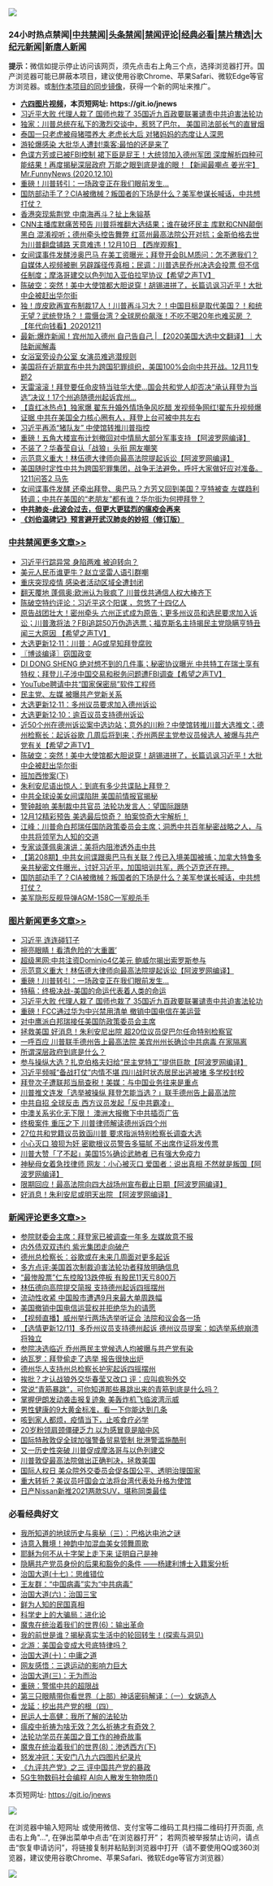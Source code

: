 ![](https://raw.githubusercontent.com/fqnews/bnews/master/64photo/fqnews-qr.jpg)

<div id="tt">
<h3>24小时热点禁闻|<a href="#%E4%B8%AD%E5%85%B1%E7%A6%81%E9%97%BB%E6%9B%B4%E5%A4%9A%E6%96%87%E7%AB%A0">中共禁闻</a>|<a href="#%E5%9B%BE%E7%89%87%E6%96%B0%E9%97%BB%E6%9B%B4%E5%A4%9A%E6%96%87%E7%AB%A0">头条禁闻</a>|<a href="#%E6%96%B0%E9%97%BB%E8%AF%84%E8%AE%BA%E6%9B%B4%E5%A4%9A%E6%96%87%E7%AB%A0">禁闻评论|<a href="#%E5%BF%85%E7%9C%8B%E7%BB%8F%E5%85%B8%E5%A5%BD%E6%96%87">经典必看|<a href="/video.md#%E7%A6%81%E7%89%87%E7%B2%BE%E9%80%89">禁片精选</a>|<a href="https://github.com/fqnews/djy/blob/master/gb/nf1351518.md#1">大纪元新闻</a>|<a href="https://github.com/fqnews/ntdtv/blob/master/gb/prog204.md#1">新唐人新闻</a></h3>
<div><b>提示：</b>微信如提示停止访问该网页，须先点击右上角三个点，选择浏览器打开。国产浏览器可能已屏蔽本项目，建议使用谷歌Chrome、苹果Safari、微软Edge等官方浏览器。或<a href="https://github.com/fqnews/bnews/blob/master/%E5%88%B6%E4%BD%9Cgit%E7%A6%81%E9%97%BB%E9%95%9C%E5%83%8F.md">制作本项目的同步镜像</a>，获得一个新的网址来推广。</div>
<ul>
<li><b><a href="http://d1.bdrive.tk/64.mp4" target="_blank">六四图片视频</a>，本页短网址: https://git.io/jnews</b></li>
<li><a href="/topimagenews/20201211/1445632.md">习近平大败 代理人栽了 国师也栽了 35国近九百政要联署谴责中共迫害法轮功</a></li>
<li><a href="/cnnews/20201211/1445566.md">独家：川普总统在私下的激烈交谈中，惹怒了巴尔， 美国司法部长气的直冒烟</a></li>
<li><a href="/funmedia/20201211/1445584.md">泰国一只老虎被母猪喂养大 老虎长大后 对猪妈妈的态度让人深思</a></li>
<li><a href="/worldnews/20201211/1445557.md">游轮爆感染 大批华人遭封!乘客:最怕的还是来了</a></li>
<li><a href="/cbnews/20201211/1445652.md">色谍方芳或已被FBI控制 裙下臣是屁王！大统领加入德州军团 深度解析四种可能结果！再度揭秘深层政府 万能之眼到底是谁的眼！【新闻最嘲点 姜光宇】Mr.FunnyNews (2020.12.10)‬</a></li>
<li><a href="/topimagenews/20201211/1445730.md">重磅！川普转引：一场政变正在我们眼前发生...</a></li>
<li><a href="/cbnews/20201211/1445787.md">国防部动手了？CIA被缴械？叛国者的下场是什么？美军参谋长喊话，中共想打仗？</a></li>
<li><a href="/cnnews/20201211/1445865.md">香港突现紫荆党 中南海再斗？扯上朱镕基</a></li>
<li><a href="/bannedvideo/20201211/1445826.md">CNN主播库默痛苦预告 川普将推翻大选结果；谁在破坏民主 库默和CNN颠倒黑白 混淆视听；德州牵头控告舞弊 红蓝州最高法院公开对抗；金斯伯格去世 为川普翻盘铺路 天意难违！12月10日 【西岸观察】</a></li>
<li><a href="/cbnews/20201211/1445606.md">女间谍事件发酵涉奥巴马 在美工资曝光；拜登开会BLM质问：怎不邀我们？自媒体人视频被删 另辟蹊径传真相；民调：川普选民乔州决选会投票 但不信任制度；摩洛哥建交以色列加入亚伯拉罕协议【希望之声TV】</a></li>
<li><a href="/cbnews/20201211/1445936.md">陈破空：突然！美中大使馆都大胆说穿！胡锡进拼了，长篇讥讽习近平！大批中企被赶出华尔街</a></li>
<li><a href="/taiwannews/20201211/1445949.md">独！庞皮欧再宣布制裁17人！川普再斗习大？！中国目标是取代美国？！和统无望？武统登场？！震慑台湾？全球房价飙涨！不吃不喝20年也难买房 ？【年代向钱看】20201211</a></li>
<li><a href="/bannedvideo/20201211/1445784.md">最新:爆炸新闻！宾州加入德州 自己告自己 | 【2020美国大选中文翻译】｜大陆新闻解毒</a></li>
<li><a href="/lifebaike/20201211/1445621.md">女浴室旁设办公室 女演员难逃潜规则</a></li>
<li><a href="/bannedvideo/20201211/1445732.md">美国将在近期宣布中共为跨国犯罪组织，美国100%会向中共开战。12月11专题2</a></li>
<li><a href="/worldnews/usa/20201211/1445501.md">天雷滚滚！拜登要任命皮特当驻华大使…国会共和党人却否决“承认拜登为当选”决议！17个州追随德州起诉宾州…</a></li>
<li><a href="/bannedvideo/20201211/1445893.md">【袁红冰热点】独家爆 翟东升婚外情场争风吃醋 发视频争网红!翟东升视频爆证据 中共在美国全力核心圈有人，拜登上台可被中共左右</a></li>
<li><a href="/cbnews/20201211/1445555.md">习近平再添“猪队友” 中使馆转推川普指控</a></li>
<li><a href="/cnnews/20201211/1445842.md">重磅！五角大楼宣布计划撤回对中情局大部分军事支持 【阿波罗网编译】</a></li>
<li><a href="/cbnews/20201211/1445713.md">不装了？华春莹自认「战狼」头衔 网友嘲笑</a></li>
<li><a href="/topimagenews/20201211/1445830.md">示范意义重大！林伍德大律师向最高法院提起诉讼【阿波罗网编译】</a></li>
<li><a href="/bannedvideo/20201211/1445635.md">美国随时定性中共为跨国犯罪集团，战争无法避免，呼吁大家做好应对准备。1211问答2 马先</a></li>
<li><a href="/bannedvideo/20201211/1445910.md">女间谍事件发酵 还牵出拜登、奥巴马？方芳又回到美国？亨特被查 左媒趋利转调；中共在美国的“老朋友”都有谁？华尔街为何押拜登？</a></li>
<li><b><a href="/comments/20200211/1275071.md" target="_blank">中共肺炎-此波会过去，但更大更猛烈的瘟疫会再来</a></b></li>
<li><b><a href="/comments/20200207/1272816.md" target="_blank">《刘伯温碑记》预言避开武汉肺炎的妙招（修订版）</a></b></li>
</ul>
</div>

<div class="catlist">
<h3><a href="/cbnews/" target="_blank">中共禁闻</a><span><a href="/cbnews/" target="_blank" rel="nofollow">更多文章>></a></span></h3>
<ul>
<li><a href="/cbnews/20201212/1446100.md" target="_blank">习近平行踪异常 身陷两难 被迫转向？</a></li>
<li><a href="/cbnews/20201212/1446099.md" target="_blank">美元人民币谁更牛？赵立坚雷人语引群嘲</a></li>
<li><a href="/cbnews/20201212/1446098.md" target="_blank">重庆突现疫情 感染者活动区域全遭封闭</a></li>
<li><a href="/cbnews/20201212/1446085.md" target="_blank">翻天覆地 蓬佩奥:欧洲认为我疯了 川普伐共通信人权大棒齐下</a></li>
<li><a href="/cbnews/20201212/1446083.md" target="_blank">陈破空特约评论：习近平这个阳谋 ，忽悠了十四亿人</a></li>
<li><a href="/cbnews/20201212/1446054.md" target="_blank">原告战团壮大！密州牵头 六州正式成为原告；更多州议员和选民要求加入诉讼；川普激将法？FBI追踪50万伪造选票；福克斯名主持揭民主党隐瞒亨特丑闻三大原因 【希望之声TV】</a></li>
<li><a href="/cbnews/20201212/1446053.md" target="_blank">大选更新12·11：川普：AG或早知拜登腐败</a></li>
<li><a href="/cbnews/20201212/1446034.md" target="_blank">〖博谈编译〗窃国政变</a></li>
<li><a href="/cbnews/20201211/1446014.md" target="_blank">DI DONG SHENG 绝对想不到的几件事；秘密协议曝光 中共特工在瑞士享有特权；拜登儿子涉中国交易和税务问题遭FBI调查【希望之声TV】</a></li>
<li><a href="/cbnews/20201211/1445997.md" target="_blank">YouTube聘请中共“国家保密局”软件工程师</a></li>
<li><a href="/cbnews/20201211/1445979.md" target="_blank">民主党、左媒 被曝共产党新关系</a></li>
<li><a href="/cbnews/20201211/1445956.md" target="_blank">大选更新12·11：多州议员要求加入德州诉讼</a></li>
<li><a href="/cbnews/20201211/1445955.md" target="_blank">大选更新12·10：逾百议员支持德州诉讼</a></li>
<li><a href="/cbnews/20201211/1445939.md" target="_blank">近50个州在德州诉讼案中选边站；意外的川粉？中使馆转推川普大选推文；德州检察长：起诉谷歌 几周后将到来；乔州两民主党参议员候选人 被爆与共产党有关【希望之声TV】</a></li>
<li><a href="/cbnews/20201211/1445936.md" target="_blank">陈破空：突然！美中大使馆都大胆说穿！胡锡进拼了，长篇讥讽习近平！大批中企被赶出华尔街</a></li>
<li><a href="/cbnews/20201211/1445878.md" target="_blank">班加西惨案(下)</a></li>
<li><a href="/cbnews/20201211/1445873.md" target="_blank">朱利安尼语出惊人：到底有多少共谍贴上拜登？</a></li>
<li><a href="/cbnews/20201211/1445869.md" target="_blank">中共全球设美女间谍陷阱 美国前情报官揭秘</a></li>
<li><a href="/cbnews/20201211/1445861.md" target="_blank">警钟敲响 美制裁中共官员 法轮功发言人：望国际跟随</a></li>
<li><a href="/cbnews/20201211/1445847.md" target="_blank">12月12精彩预告  美选最后惊奇？ 拍案惊奇大宇解析！</a></li>
<li><a href="/cbnews/20201211/1445829.md" target="_blank">江峰：川普命白邦瑞任国防政策委员会主席；洞悉中共百年秘密战略之人，与中共将领罕为人知的交道</a></li>
<li><a href="/cbnews/20201211/1445816.md" target="_blank">专家谈蓬佩奥演讲：美将内阻渗透外击中共</a></li>
<li><a href="/cbnews/20201211/1445804.md" target="_blank">【第208期】中共女间谍跟奥巴马有关联？传已入境美国被捕；加拿大特鲁多亲共秘密文件曝光，讨好习近平，加国培训共军，两个迈克还在押。</a></li>
<li><a href="/cbnews/20201211/1445787.md" target="_blank">国防部动手了？CIA被缴械？叛国者的下场是什么？美军参谋长喊话，中共想打仗？</a></li>
<li><a href="/cbnews/20201211/1445785.md" target="_blank">美军隐形反舰导弹AGM-158C—军舰杀手</a></li>

</ul>
</div>
<div class="catlist">
<h3><a href="/topimagenews/" target="_blank">图片新闻</a><span><a href="/topimagenews/" target="_blank" rel="nofollow">更多文章>></a></span></h3>
<ul>
<li><a href="/topimagenews/20201212/1446093.md" target="_blank">习近平 连连碰钉子</a></li>
<li><a href="/topimagenews/20201212/1446067.md" target="_blank">擦亮眼睛！看清危险的‘大重置’</a></li>
<li><a href="/topimagenews/20201212/1446060.md" target="_blank">超级黑网:中共注资Dominio4亿美元 鲍威尔揭出索罗斯参与</a></li>
<li><a href="/topimagenews/20201211/1445830.md" target="_blank">示范意义重大！林伍德大律师向最高法院提起诉讼【阿波罗网编译】</a></li>
<li><a href="/topimagenews/20201211/1445730.md" target="_blank">重磅！川普转引：一场政变正在我们眼前发生&#8230;</a></li>
<li><a href="/comments/20201211/1445650.md" target="_blank">特稿：终极决战-美国的命运代表着人类的命运</a></li>
<li><a href="/topimagenews/20201211/1445632.md" target="_blank">习近平大败 代理人栽了 国师也栽了 35国近九百政要联署谴责中共迫害法轮功</a></li>
<li><a href="/topimagenews/20201211/1445607.md" target="_blank">重磅！FCC通过华为中兴禁用清单 撤销中国电信在美运营</a></li>
<li><a href="/topimagenews/20201211/1445525.md" target="_blank">对中鹰派白邦瑞接任美国防政策委员会主席</a></li>
<li><a href="/topimagenews/20201210/1445461.md" target="_blank">拯救美国 好消息！朱利安尼出院 超20位议员促巴尔任命特别检察官</a></li>
<li><a href="/topimagenews/20201210/1445358.md" target="_blank">一呼百应 川普联手德州告上最高法院 美宾州州长确诊中共病毒 在家隔离</a></li>
<li><a href="/topimagenews/20201210/1445210.md" target="_blank">所谓深层政府到底是什么？</a></li>
<li><a href="/topimagenews/20201210/1445168.md" target="_blank">参与操纵大选？扎克伯格夫妇给“民主党特工”提供巨款【阿波罗网编译】</a></li>
<li><a href="/topimagenews/20201210/1445098.md" target="_blank">习近平频喊“备战打仗”内情不堪 四川战时状态居民出逃被堵 多学校封校</a></li>
<li><a href="/topimagenews/20201210/1445083.md" target="_blank">拜登次子遭联邦当局查税！美媒：与中国业务往来是重点</a></li>
<li><a href="/topimagenews/20201210/1445054.md" target="_blank">川普推文连发「选举被操纵 拜登怎能当选？」联手德州告上最高法院</a></li>
<li><a href="/topimagenews/20201210/1445053.md" target="_blank">中共自招 全球反击 西方议员发起「反中共霸凌」</a></li>
<li><a href="/topimagenews/20201210/1444980.md" target="_blank">中澳关系劣化无下限！ 澳洲大报撤下中共插页广告</a></li>
<li><a href="/topimagenews/20201210/1444979.md" target="_blank">终极案件 重压之下 川普律师解读德州诉四个州</a></li>
<li><a href="/topimagenews/20201210/1444978.md" target="_blank">27位共和党籍议员致函川普 要求指派特别检察长调查大选</a></li>
<li><a href="/topimagenews/20201210/1444959.md" target="_blank">小心灭口 狼狈为奸 密歇根议员警告多猫腻 不出席作证将发传票</a></li>
<li><a href="/topimagenews/20201210/1444958.md" target="_blank">川普大赞「了不起」美国15%确诊武肺者 已有强大免疫力</a></li>
<li><a href="/topimagenews/20201209/1444602.md" target="_blank">神秘母女着急找律师 网友：小心被灭口 爱国者：说出真相 不然就是叛国【阿波罗网编译】</a></li>
<li><a href="/topimagenews/20201209/1444582.md" target="_blank">限期回应！最高法院向四大战场州宣布截止日期【阿波罗网编译】</a></li>
<li><a href="/topimagenews/20201209/1444542.md" target="_blank">好消息！朱利安尼或明天出院 【阿波罗网编译】</a></li>

</ul>
</div>
<div class="catlist">
<h3><a href="/comments/" target="_blank">新闻评论</a><span><a href="/comments/" target="_blank" rel="nofollow">更多文章>></a></span></h3>
<ul>
<li><a href="/comments/20201212/1446096.md" target="_blank">参院财委会主席：拜登家已被调查一年多 左媒故意不报</a></li>
<li><a href="/comments/20201212/1446095.md" target="_blank">内外债双双违约 紫光集团走向破产</a></li>
<li><a href="/comments/20201212/1446088.md" target="_blank">德州总检察长：谷歌或在未来几周面对更多起诉</a></li>
<li><a href="/comments/20201212/1446087.md" target="_blank">多方点评:美国首次制裁迫害法轮功者释放明确信息</a></li>
<li><a href="/comments/20201212/1446082.md" target="_blank">“最惨股票”仁东控股13跌停板 有股民11天亏800万</a></li>
<li><a href="/comments/20201212/1446051.md" target="_blank">林伍德向高院提交简报 支持德州起诉四摇摆州</a></li>
<li><a href="/comments/20201212/1446050.md" target="_blank">流动性收紧 中国股市遭遇9月来最大单周跌幅</a></li>
<li><a href="/comments/20201212/1446022.md" target="_blank">美国撤销中国电信运营权并拒绝华为的请愿</a></li>
<li><a href="/comments/20201212/1446021.md" target="_blank">【视频直播】威州举行两场选举听证会 法院和议会各一场</a></li>
<li><a href="/comments/20201212/1446020.md" target="_blank">【选情更新12/11】多乔州议员支持德州起诉 德州议员提案：如选举系统崩溃将独立</a></li>
<li><a href="/comments/20201211/1445995.md" target="_blank">参院决选临近 乔州两民主党候选人均被曝与共产党有染</a></li>
<li><a href="/comments/20201211/1445984.md" target="_blank">纳瓦罗：拜登偷走了选举 报告很快出炉</a></li>
<li><a href="/comments/20201211/1445983.md" target="_blank">德州华人支持州总检察长护宪起诉四摇摆州</a></li>
<li><a href="/comments/20201211/1445942.md" target="_blank">挨批？才认战狼外交华春莹又改口 评：应叫疯狗外交</a></li>
<li><a href="/comments/20201211/1445914.md" target="_blank">常说“青筋暴跳”，可你知道那些暴跳出来的青筋到底是什么吗？</a></li>
<li><a href="/comments/20201211/1445846.md" target="_blank">掌握伊朗发动袭击报复迹象 美轰炸机飞临波湾示威</a></li>
<li><a href="/comments/20201211/1445845.md" target="_blank">男性健康的9大黄金标准，看一下你能达到几条</a></li>
<li><a href="/comments/20201211/1445844.md" target="_blank">咳到家人都烦，疫情当下，止咳食疗必学</a></li>
<li><a href="/comments/20201211/1445843.md" target="_blank">20岁粉领肩颈僵硬乏力 以为感冒竟是脑中风</a></li>
<li><a href="/comments/20201211/1445827.md" target="_blank">国际特赦敦促全球加强警备贸易管制 批港警滥施酷刑</a></li>
<li><a href="/comments/20201211/1445814.md" target="_blank">又一历史性突破 川普促成摩洛哥与以色列建交</a></li>
<li><a href="/comments/20201211/1445788.md" target="_blank">川普敦促最高法院做出正确判决，拯救美国</a></li>
<li><a href="/comments/20201211/1445777.md" target="_blank">国际人权日 美众院外交委员会促各国公平、透明治理国家</a></li>
<li><a href="/comments/20201211/1445776.md" target="_blank">重大转折？美议员吁国会立法将台湾代表处升格为使馆</a></li>
<li><a href="/comments/20201211/1445765.md" target="_blank">日产Nissan新推2021两款SUV，堪称同类最佳</a></li>

</ul>
</div>

<div class="catlist">
<h3>必看经典好文</h3>
<ul>
<li><a href="/tculture/xiulian/20170726/797589.md" target="_blank">我所知道的地球历史与奥秘（三）：巴格达电池之谜</a></li>
<li><a href="/topimagenews/20170208/656009.md" target="_blank">诗意入舞境！神韵中加混血美女领舞周歌</a></li>
<li><a href="/ccpdope/20190803/1168965.md" target="_blank">耶稣为何不从十字架上走下来 证明自己是神</a></li>
<li><a href="/comments/20201010/1411228.md" target="_blank">隐瞒共产党员身份的后果和豁免的条件 ——杨建利博士入籍案分析</a></li>
<li><a href="/comments/20201110/1428674.md" target="_blank">治国大道(十七)：思维错位</a></li>
<li><a href="/comments/20200318/1295755.md" target="_blank">王友群：“中国病毒”实为“中共病毒”</a></li>
<li><a href="/cbnews/20180312/913459.md" target="_blank">治国大道(六)：治国三宝</a></li>
<li><a href="/comments/20200926/1403589.md" target="_blank">鲜为人知的民国真相</a></li>
<li><a href="/comments/20200605/783246.md" target="_blank">科学史上的大骗局：进化论</a></li>
<li><a href="/topimagenews/20180524/947358.md" target="_blank">魔鬼在统治着我们的世界(6)：输出革命</a></li>
<li><a href="/comments/20200715/1359453.md" target="_blank">我的前世是谁？揭秘真实生活中的轮回转生！(探索与洞见)</a></li>
<li><a href="/comments/20200712/1359488.md" target="_blank">北游：美国会变成大号底特律吗？</a></li>
<li><a href="/cbnews/20180316/915423.md" target="_blank">治国大道(十)：中庸之道</a></li>
<li><a href="/cbnews/20200126/1265515.md" target="_blank">网友感悟：三退运动的影响力巨大</a></li>
<li><a href="/cbnews/20180309/912114.md" target="_blank">治国大道(三)：无为而治</a></li>
<li><a href="/comments/20200717/1362287.md" target="_blank">重磅：警惕中共的超限战</a></li>
<li><a href="/comments/20200426/1319648.md" target="_blank">第三只眼睛带你看世界（上部）神话密码解译：（一）女娲造人</a></li>
<li><a href="/comments/20200930/1405812.md" target="_blank">龙延：挖出共产党的根（四）</a></li>
<li><a href="/ccpdope/20200729/1369047.md" target="_blank">民运人士高健：我所了解的法轮功</a></li>
<li><a href="/comments/20200502/1322275.md" target="_blank">瘟疫中祈祷为啥无效？怎么祈祷才有奇效？</a></li>
<li><a href="/comments/20200511/1326751.md" target="_blank">法轮功学员在美国之音工作的神奇故事</a></li>
<li><a href="/topimagenews/20180527/948714.md" target="_blank">魔鬼在统治着我们的世界(8)：渗透西方(下)</a></li>
<li><a href="/comments/20200604/783200.md" target="_blank">怒发冲冠：天安门八九六四图片纪录片</a></li>
<li><a href="/bookonline/20131116/201054.md" target="_blank">《九评共产党》之三 评中国共产党的暴政</a></li>
<li><a href="/topimagenews/20200527/1335347.md" target="_blank">5G生物数码社会编程 AI向人散发生物物质()</a></li>

</ul>
</div>

本页短网址: https://git.io/jnews

![](https://raw.githubusercontent.com/fqnews/bnews/master/64photo/fqnews-qr.jpg)

在浏览器中输入短网址 或使用微信、支付宝等二维码工具扫描二维码打开页面, 点击右上角"...", 在弹出菜单中点击“在浏览器打开”； 若网页被举报禁止访问，请点击“恢复申请访问”，将链接复制并粘贴到浏览器中打开（请不要使用QQ或360浏览器，建议使用谷歌Chrome、苹果Safari、微软Edge等官方浏览器）

![](https://raw.githubusercontent.com/fqnews/bnews/master/64photo/wx.jpg)